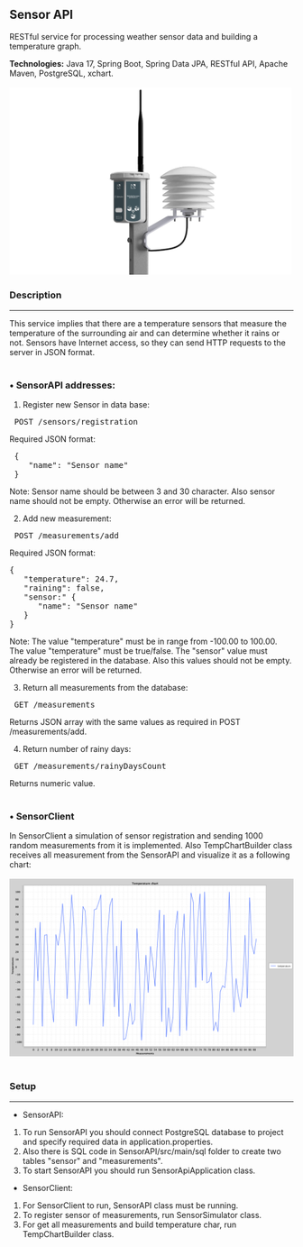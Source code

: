## Sensor API
RESTful service for processing weather sensor data and building a temperature graph.

**Technologies:** Java 17, Spring Boot, Spring Data JPA, RESTful API, Apache Maven, PostgreSQL, xchart.
</br>
</br>
<img src="sensor.jpeg" width="500">
### Description
***
This service implies that there are a temperature sensors that measure the temperature of the surrounding air and can determine whether it rains or not.
Sensors have Internet access, so they can send HTTP requests to the server in JSON format.
</br>
</br>
### • SensorAPI addresses:

1) Register new Sensor in data base:
<pre>
 POST /sensors/registration 
</pre>
Required JSON format:
<pre>
 { 
    "name": "Sensor name"
 }
</pre>
Note: Sensor name should be between 3 and 30 character. Also sensor name should not be empty. Otherwise an error will be returned.

2) Add new measurement:
<pre>
 POST /measurements/add 
</pre>
Required JSON format:
<pre>
{ 
   "temperature": 24.7,
   "raining": false,
   "sensor:" {
      "name": "Sensor name"
   }
}
</pre>
Note: The value "temperature" must be in range from -100.00 to 100.00. The value "temperature" must be true/false.
The "sensor" value must already be registered in the database. Also this values should not be empty. Otherwise an error will be returned.

3) Return all measurements from the database:
<pre>
 GET /measurements
</pre>
Returns JSON array with the same values as required in POST /measurements/add.

4) Return number of rainy days:
<pre>
 GET /measurements/rainyDaysCount
</pre>
Returns numeric value.
</br>
</br>
### • SensorClient
In SensorClient a simulation of sensor registration and sending 1000 random measurements from it is implemented.
Also TempChartBuilder class receives all measurement from the SensorAPI and visualize it as a following chart:
</br>
</br>
<img src="temp_chart.png" width="700">
</br>
</br>
### Setup
***
- SensorAPI:
1) To run SensorAPI you should connect PostgreSQL database to project and specify required data in application.properties.
   </br>
2) Also there is SQL code in SensorAPI/src/main/sql folder to create two tables "sensor" and "measurements".
   </br>
3) To start SensorAPI you should run SensorApiApplication class.

- SensorClient:
1) For SensorClient to run, SensorAPI class must be running.
2) To register sensor of measurements, run SensorSimulator class.
3) For get all measurements and build temperature char, run TempChartBuilder class.

